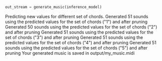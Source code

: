 ```python
out_stream = generate_music(inference_model)
```

Predicting new values for different set of chords.
Generated 51 sounds using the predicted values for the set of chords ("1") and after pruning
Generated 50 sounds using the predicted values for the set of chords ("2") and after pruning
Generated 51 sounds using the predicted values for the set of chords ("3") and after pruning
Generated 51 sounds using the predicted values for the set of chords ("4") and after pruning
Generated 51 sounds using the predicted values for the set of chords ("5") and after pruning
Your generated music is saved in output/my_music.midi


<audio src="generated.mp3" autoplay=true/>